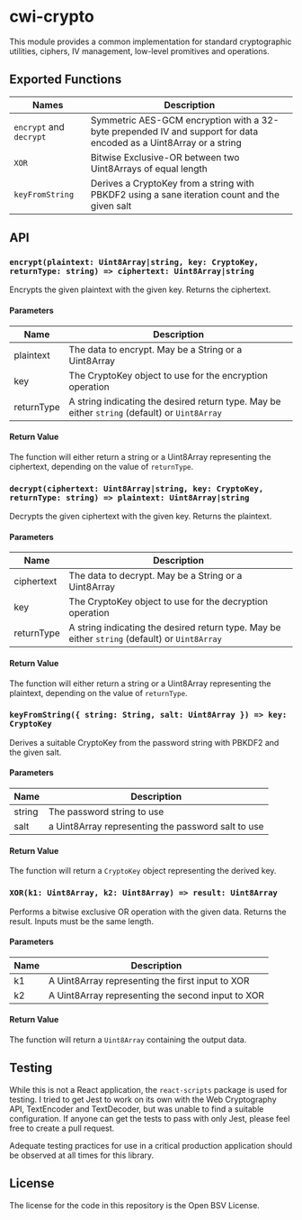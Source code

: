 # cwi-crypto

This module provides a common implementation for standard cryptographic utilities, ciphers, IV management, low-level promitives and operations.

## Exported Functions

Names                    | Description
-------------------------|-----------------------------
`encrypt` and `decrypt`  | Symmetric AES-GCM encryption with a 32-byte prepended IV and support for data encoded as a Uint8Array or a string
`XOR`                    | Bitwise Exclusive-OR between two Uint8Arrays of equal length
`keyFromString`          | Derives a CryptoKey from a string with PBKDF2 using a sane iteration count and the given salt

## API

### `encrypt(plaintext: Uint8Array|string, key: CryptoKey, returnType: string) => ciphertext: Uint8Array|string`

Encrypts the given plaintext with the given key. Returns the ciphertext.

#### Parameters

Name       | Description
-----------|-------------
plaintext  | The data to encrypt. May be a String or a Uint8Array
key        | The CryptoKey object to use for the encryption operation
returnType | A string indicating the desired return type. May be either `string` (default) or `Uint8Array`

#### Return Value

The function will either return a string or a Uint8Array representing the ciphertext, depending on the value of `returnType`.

### `decrypt(ciphertext: Uint8Array|string, key: CryptoKey, returnType: string) => plaintext: Uint8Array|string`

Decrypts the given ciphertext with the given key. Returns the plaintext.

#### Parameters

Name       | Description
-----------|-------------
ciphertext | The data to decrypt. May be a String or a Uint8Array
key        | The CryptoKey object to use for the decryption operation
returnType | A string indicating the desired return type. May be either `string` (default) or `Uint8Array`

#### Return Value

The function will either return a string or a Uint8Array representing the plaintext, depending on the value of `returnType`.

### `keyFromString({ string: String, salt: Uint8Array }) => key: CryptoKey`

Derives a suitable CryptoKey from the password string with PBKDF2 and the given salt.

#### Parameters

Name       | Description
-----------|-------------
string     | The password string to use
salt       | a Uint8Array representing the password salt to use

#### Return Value

The function will return a `CryptoKey` object representing the derived key.

### `XOR(k1: Uint8Array, k2: Uint8Array) => result: Uint8Array`

Performs a bitwise exclusive OR operation with the given data. Returns the result. Inputs must be the same length.

#### Parameters

Name    | Description
--------|-------------
k1      | A Uint8Array representing the first input to XOR
k2      | A Uint8Array representing the second input to XOR

#### Return Value

The function will return a `Uint8Array` containing the output data.

## Testing

While this is not a React application, the `react-scripts` package is used for testing. I tried to get Jest to work on its own with the Web Cryptography API, TextEncoder and TextDecoder, but 
was unable to find a suitable configuration. If anyone can get the tests to pass with only Jest, please feel free to create a pull request.

Adequate testing practices for use in a critical production application should be observed at all times for this library.

## License

The license for the code in this repository is the Open BSV License.

